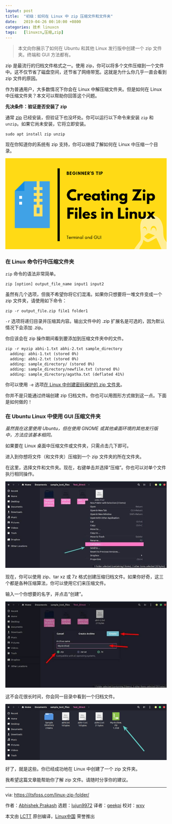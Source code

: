 ```yaml
---
layout: post
title:	"初级：如何在 Linux 中 zip 压缩文件和文件夹"
date:	2019-04-26 00:10:00 +0800 
categories:	技术 linuxcn 
tags:	[linuxcn,压缩,zip]
---
```




> 
> 本文向你展示了如何在 Ubuntu 和其他 Linux 发行版中创建一个 zip 文件夹。终端和 GUI 方法都有。
> 
> 
> 


zip 是最流行的归档文件格式之一。使用 zip，你可以将多个文件压缩到一个文件中。这不仅节省了磁盘空间，还节省了网络带宽。这就是为什么你几乎一直会看到 zip 文件的原因。


作为普通用户，大多数情况下你会在 Linux 中解压缩文件夹。但是如何在 Linux 中压缩文件夹？本文可以帮助你回答这个问题。


**先决条件：验证是否安装了 zip**


通常 [zip](https://en.wikipedia.org/wiki/Zip_(file_format)) 已经安装，但验证下也没坏处。你可以运行以下命令来安装 `zip` 和 `unzip`。如果它尚未安装，它将立即安装。



```
sudo apt install zip unzip
```

现在你知道你的系统有 zip 支持，你可以继续了解如何在 Linux 中压缩一个目录。


![](/Asserts/Images/album/201904/26/001056z11yensn9c1veyz2.png)


### 在 Linux 命令行中压缩文件夹


`zip` 命令的语法非常简单。



```
zip [option] output_file_name input1 input2
```

虽然有几个选项，但我不希望你将它们混淆。如果你只想要将一堆文件变成一个 zip 文件夹，请使用如下命令：



```
zip -r output_file.zip file1 folder1
```

`-r` 选项将递归目录并压缩其内容。输出文件中的 .zip 扩展名是可选的，因为默认情况下会添加 .zip。


你应该会在 zip 操作期间看到要添加到压缩文件夹中的文件。



```
zip -r myzip abhi-1.txt abhi-2.txt sample_directory
  adding: abhi-1.txt (stored 0%)
  adding: abhi-2.txt (stored 0%)
  adding: sample_directory/ (stored 0%)
  adding: sample_directory/newfile.txt (stored 0%)
  adding: sample_directory/agatha.txt (deflated 41%)
```

你可以使用 `-e` 选项[在 Linux 中创建密码保护的 zip 文件夹](https://itsfoss.com/password-protect-zip-file/)。


你并不是只能通过终端创建 zip 归档文件。你也可以用图形方式做到这一点。下面是如何做的！


### 在 Ubuntu Linux 中使用 GUI 压缩文件夹


*虽然我在这里使用 Ubuntu，但在使用 GNOME 或其他桌面环境的其他发行版中，方法应该基本相同。*


如果要在 Linux 桌面中压缩文件或文件夹，只需点击几下即可。


进入到你想将文件（和文件夹）压缩到一个 zip 文件夹的所在文件夹。


在这里，选择文件和文件夹。现在，右键单击并选择“压缩”。你也可以对单个文件执行相同操作。


![Select the files, right click and click compress](/Asserts/Images/album/201904/26/001102ch1oi1dr8n8ryzi4.jpg)


现在，你可以使用 zip、tar xz 或 7z 格式创建压缩归档文件。如果你好奇，这三个都是各种压缩算法，你可以使用它们来压缩文件。


输入一个你想要的名字，并点击“创建”。


![Create archive file](/Asserts/Images/album/201904/26/001103fejnzrjjr8zmjmq2.jpg)


这不会花很长时间，你会同一目录中看到一个归档文件。


![](/Asserts/Images/album/201904/26/001143tolcmxw40xz4lwcl.png)


好了，就是这些。你已经成功地在 Linux 中创建了一个 zip 文件夹。


我希望这篇文章能帮助你了解 zip 文件。请随时分享你的建议。




---


via: <https://itsfoss.com/linux-zip-folder/>


作者：[Abhishek Prakash](https://itsfoss.com/author/abhishek/) 选题：[lujun9972](https://github.com/lujun9972) 译者：[geekpi](https://github.com/geekpi) 校对：[wxy](https://github.com/wxy)


本文由 [LCTT](https://github.com/LCTT/TranslateProject) 原创编译，[Linux中国](https://linux.cn/) 荣誉推出
